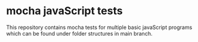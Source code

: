 # mocha javaScript tests
This repository contains mocha tests for multiple basic javaScript programs which can be found under folder structures in main branch.
